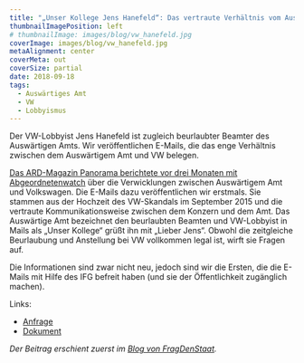```yaml
---
title: "„Unser Kollege Jens Hanefeld“: Das vertraute Verhältnis vom Auswärtigem Amt und VW"
thumbnailImagePosition: left
# thumbnailImage: images/blog/vw_hanefeld.jpg
coverImage: images/blog/vw_hanefeld.jpg
metaAlignment: center
coverMeta: out
coverSize: partial
date: 2018-09-18
tags:
  - Auswärtiges Amt
  - VW
  - Lobbyismus
---
```


Der VW-Lobbyist Jens Hanefeld ist zugleich beurlaubter Beamter des Auswärtigen Amts. Wir veröffentlichen E-Mails, die das enge Verhältnis zwischen dem Auswärtigem Amt und VW belegen.

<!--more-->

[Das ARD-Magazin Panorama berichtete vor drei Monaten mit Abgeordnetenwatch](https://www.abgeordnetenwatch.de/blog/2018-05-31/vw-lobbyist-aussenministerium) über die Verwicklungen zwischen Auswärtigem Amt und Volkswagen. Die E-Mails dazu veröffentlichen wir erstmals. Sie stammen aus der Hochzeit des VW-Skandals im September 2015 und die vertraute Kommunikationsweise zwischen dem Konzern und dem Amt. Das Auswärtige Amt bezeichnet den beurlaubten Beamten und VW-Lobbyist in Mails als „Unser Kollege“ grüßt ihn mit „Lieber Jens“. Obwohl die zeitgleiche Beurlaubung und Anstellung bei VW vollkommen legal ist, wirft sie Fragen auf.

Die Informationen sind zwar nicht neu, jedoch sind wir die Ersten, die die E-Mails mit Hilfe des IFG befreit haben (und sie der Öffentlichkeit zugänglich machen).

Links:

- [Anfrage](https://fragdenstaat.de/anfrage/lobbyismus-jens-hanfeld-e-mails/)
- [Dokument](https://fragdenstaat.de/anfrage/lobbyismus-jens-hanfeld-e-mails/100874/anhang/lobbyist-jens-hanefeld_geschwaerzt.pdf)

_Der Beitrag erschient zuerst im [Blog von FragDenStaat](https://fragdenstaat.de/blog/2018/09/18/VW-Lobbyist-Jens-Hanefeld/)._
